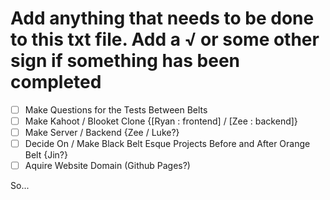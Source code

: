 # Add anything that needs to be done to this txt file. Add a √ or some other sign if something has been completed

- [ ] Make Questions for the Tests Between Belts 
- [ ] Make Kahoot / Blooket Clone {[Ryan : frontend] / [Zee : backend]}
- [ ] Make Server / Backend {Zee / Luke?}
- [ ] Decide On / Make Black Belt Esque Projects Before and After Orange Belt {Jin?}
- [ ] Aquire Website Domain (Github Pages?)

So...
